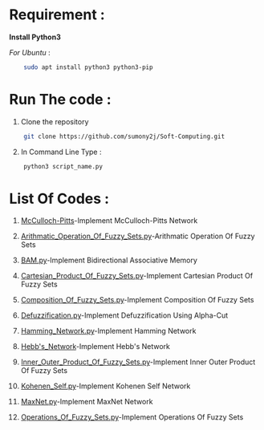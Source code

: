 # Requirement :

**Install Python3**

*For Ubuntu* :
```bash
	sudo apt install python3 python3-pip
```
# Run The code :

1. Clone the repository
```bash
	git clone https://github.com/sumony2j/Soft-Computing.git
```
2. In Command Line Type :
```bash
	python3 script_name.py
```
# List Of Codes :

1. [McCulloch-Pitts](https://github.com/sumony2j/Soft-Computing/tree/master/McCulloch-Pitts)-Implement McCulloch-Pitts Network

2. [Arithmatic_Operation_Of_Fuzzy_Sets.py](https://github.com/sumony2j/Soft-Computing/blob/master/Arithmatic_Operation_Of_Fuzzy_Sets.py)-Arithmatic Operation Of Fuzzy Sets

3. [BAM.py](https://github.com/sumony2j/Soft-Computing/blob/master/BAM.py)-Implement Bidirectional Associative Memory

4. [Cartesian_Product_Of_Fuzzy_Sets.py](https://github.com/sumony2j/Soft-Computing/blob/master/Cartesian_Product_Of_Fuzzy_Sets.py)-Implement Cartesian Product Of Fuzzy Sets

5. [Composition_Of_Fuzzy_Sets.py](https://github.com/sumony2j/Soft-Computing/blob/master/Composition_Of_Fuzzy_Sets.py)-Implement Composition Of Fuzzy Sets

6. [Defuzzification.py](https://github.com/sumony2j/Soft-Computing/blob/master/Defuzzification.py)-Implement Defuzzification Using Alpha-Cut

7. [Hamming_Network.py](https://github.com/sumony2j/Soft-Computing/blob/master/Hamming_Network.py)-Implement Hamming Network

8. [Hebb's_Network](https://github.com/sumony2j/Soft-Computing/blob/master/Hebb's_Network.py)-Implement Hebb's Network

9. [Inner_Outer_Product_Of_Fuzzy_Sets.py](https://github.com/sumony2j/Soft-Computing/blob/master/Inner_Outer_Product_Of_Fuzzy_Sets.py)-Implement Inner Outer Product Of Fuzzy Sets

10. [Kohenen_Self.py](https://github.com/sumony2j/Soft-Computing/blob/master/Kohenen_Self.py)-Implement Kohenen Self Network

11. [MaxNet.py](https://github.com/sumony2j/Soft-Computing/blob/master/MaxNet.py)-Implement MaxNet Network

12. [Operations_Of_Fuzzy_Sets.py](https://github.com/sumony2j/Soft-Computing/blob/master/Operations_Of_Fuzzy_Sets.py)-Implement Operations Of Fuzzy Sets
